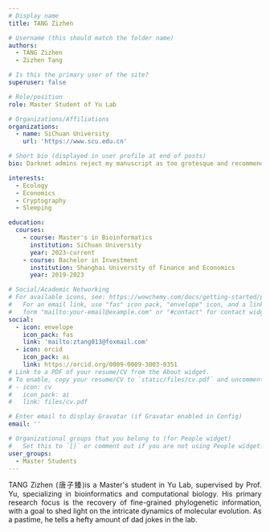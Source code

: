 ```yaml
---
# Display name
title: TANG Zizhen

# Username (this should match the folder name)
authors:
  - TANG Zizhen
  - Zizhen Tang

# Is this the primary user of the site?
superuser: false

# Role/position
role: Master Student of Yu Lab

# Organizations/Affiliations
organizations:
  - name: SiChuan University
    url: 'https://www.scu.edu.cn'

# Short bio (displayed in user profile at end of posts)
bio: Darknet admins reject my manuscript as too grotesque and recommend scientific journals instead.

interests:
  - Ecology
  - Economics
  - Cryptography
  - Sleeping

education:
  courses:
    - course: Master's in Bioinformatics
      institution: SiChuan University
      year: 2023-current
    - course: Bachelor in Investment
      institution: Shanghai University of Finance and Economics
      year: 2019-2023

# Social/Academic Networking
# For available icons, see: https://wowchemy.com/docs/getting-started/page-builder/#icons
#   For an email link, use "fas" icon pack, "envelope" icon, and a link in the
#   form "mailto:your-email@example.com" or "#contact" for contact widget.
social:
  - icon: envelope
    icon_pack: fas
    link: 'mailto:ztang013@foxmail.com'
  - icon: orcid
    icon_pack: ai
    link: https://orcid.org/0009-0009-3003-0351
# Link to a PDF of your resume/CV from the About widget.
# To enable, copy your resume/CV to `static/files/cv.pdf` and uncomment the lines below.
# - icon: cv
#   icon_pack: ai
#   link: files/cv.pdf

# Enter email to display Gravatar (if Gravatar enabled in Config)
email: ''

# Organizational groups that you belong to (for People widget)
#   Set this to `[]` or comment out if you are not using People widget.
user_groups:
  - Master Students
---
```

<div style="text-align: justify;">

TANG Zizhen (唐子臻)is a Master's student in Yu Lab, supervised by Prof. Yu, specializing in bioinformatics and computational biology. His primary research focus is the recovery of fine-grained phylogenetic information, with a goal to shed light on the intricate dynamics of molecular evolution. As a pastime, he tells a hefty amount of dad jokes in the lab.

</div>
